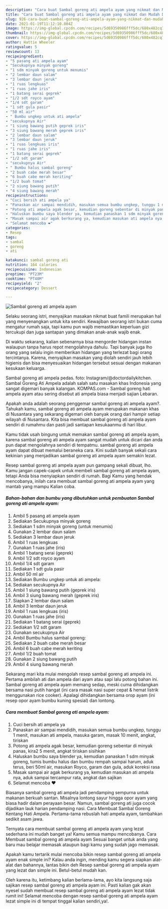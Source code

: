 ```yaml
---
description: "Cara buat Sambal goreng ati ampela ayam yang nikmat dan Mudah Dibuat"
title: "Cara buat Sambal goreng ati ampela ayam yang nikmat dan Mudah Dibuat"
slug: 926-cara-buat-sambal-goreng-ati-ampela-ayam-yang-nikmat-dan-mudah-dibuat
date: 2021-01-19T11:12:10.804Z
image: https://img-global.cpcdn.com/recipes/5d69350986fff5dc/680x482cq70/sambal-goreng-ati-ampela-ayam-foto-resep-utama.jpg
thumbnail: https://img-global.cpcdn.com/recipes/5d69350986fff5dc/680x482cq70/sambal-goreng-ati-ampela-ayam-foto-resep-utama.jpg
cover: https://img-global.cpcdn.com/recipes/5d69350986fff5dc/680x482cq70/sambal-goreng-ati-ampela-ayam-foto-resep-utama.jpg
author: Hattie Wheeler
ratingvalue: 5
reviewcount: 13
recipeingredient:
- "5 pasang ati ampela ayam"
- "Secukupnya minyak goreng"
- "1 sdm minyak goreng untuk menumis"
- "2 lembar daun salam"
- "3 lembar daun jeruk"
- "1 ruas lengkuas"
- "1 ruas jahe iris"
- "1 batang serai geprek"
- "1/2 sdt royco ayam"
- "1/4 sdt garam"
- "1 sdt gula pasir"
- "50 ml air"
- " Bumbu ungkep untuk ati ampela"
- "secukupnya Air"
- "1 siung bawang putih geprek iris"
- "3 siung bawang merah geprek iris"
- "2 lembar daun salam"
- "3 lembar daun jeruk"
- "1 ruas lengkuas iris"
- "1 ruas jahe iris"
- "1 batang serai geprek"
- "1/2 sdt garam"
- "secukupnya Air"
- " Bumbu halus sambal goreng"
- "2 buah cabe merah besar"
- "6 buah cabe merah keriting"
- "1/2 buah tomat"
- "2 siung bawang putih"
- "4 siung bawang merah"
recipeinstructions:
- "Cuci bersih ati ampela ya"
- "Panaskan air sampai mendidih, masukan semua bumbu ungkep, tunggu 1 menit, masukan ati ampela, masuka garam, masak 10 menit, angkat, tiriskan"
- "Potong ati ampela agak besar, kemudian goreng sebentar di minyak panas, kira2 5 menit, angkat tiriskan sisihkan"
- "Haluskan bumbu saya blender ya, kemudian panaskan 1 sdm minyak goreng, tumis bumbu halus dan bumbu rempah sampai harum, aduk terus, beri 50ml air, masukan Royco, garam dan gula, aduk koreksi rasa"
- "Masak sampai air agak berkurang ya, kemudian masukan ati ampela nya, aduk sampai tercampur rata, angkat dan sajikan"
- "Selamat mencoba ❤️"
categories:
- Resep
tags:
- sambal
- goreng
- ati

katakunci: sambal goreng ati 
nutrition: 164 calories
recipecuisine: Indonesian
preptime: "PT23M"
cooktime: "PT40M"
recipeyield: "2"
recipecategory: Dessert

---
```



![Sambal goreng ati ampela ayam](https://img-global.cpcdn.com/recipes/5d69350986fff5dc/680x482cq70/sambal-goreng-ati-ampela-ayam-foto-resep-utama.jpg)

Selaku seorang istri, menyajikan masakan nikmat buat famili merupakan hal yang menyenangkan untuk kita sendiri. Kewajiban seorang istri bukan cuma mengatur rumah saja, tapi kamu pun wajib memastikan keperluan gizi tercukupi dan juga santapan yang dimakan anak-anak wajib enak.

Di waktu  sekarang, kalian sebenarnya bisa mengorder hidangan instan walaupun tanpa harus repot mengolahnya dahulu. Tapi banyak juga lho orang yang selalu ingin memberikan hidangan yang terlezat bagi orang tercintanya. Karena, menyajikan masakan yang diolah sendiri jauh lebih higienis dan bisa menyesuaikan hidangan tersebut sesuai dengan makanan kesukaan keluarga. 

Sambal goreng ati ampela pedas. foto: Instagram/@doctordailykitchen. Sambal Goreng Ati Ampela adalah salah satu masakan khas Indonesia yang sangat digemari banyak kalangan. KOMPAS.com - Sambal goreng hati ampela ayam atau sering disebut ati ampela biasa menjadi sajian Lebaran.

Apakah anda adalah seorang penggemar sambal goreng ati ampela ayam?. Tahukah kamu, sambal goreng ati ampela ayam merupakan makanan khas di Nusantara yang sekarang digemari oleh banyak orang dari hampir setiap wilayah di Nusantara. Kita bisa membuat sambal goreng ati ampela ayam sendiri di rumahmu dan pasti jadi santapan kesukaanmu di hari libur.

Kamu tidak usah bingung untuk memakan sambal goreng ati ampela ayam, karena sambal goreng ati ampela ayam sangat mudah untuk dicari dan anda pun dapat mengolahnya sendiri di tempatmu. sambal goreng ati ampela ayam dapat dibuat memalui beraneka cara. Kini sudah banyak sekali cara kekinian yang menjadikan sambal goreng ati ampela ayam semakin lezat.

Resep sambal goreng ati ampela ayam pun gampang sekali dibuat, lho. Kamu jangan capek-capek untuk membeli sambal goreng ati ampela ayam, tetapi Anda bisa menyiapkan sendiri di rumah. Bagi Kamu yang hendak mencobanya, inilah cara membuat sambal goreng ati ampela ayam yang mantab yang mampu Kalian coba.

<!--inarticleads1-->

##### Bahan-bahan dan bumbu yang dibutuhkan untuk pembuatan Sambal goreng ati ampela ayam:

1. Ambil 5 pasang ati ampela ayam
1. Sediakan Secukupnya minyak goreng
1. Sediakan 1 sdm minyak goreng (untuk menumis)
1. Gunakan 2 lembar daun salam
1. Sediakan 3 lembar daun jeruk
1. Ambil 1 ruas lengkuas
1. Gunakan 1 ruas jahe (iris)
1. Ambil 1 batang serai (geprek)
1. Ambil 1/2 sdt royco ayam
1. Ambil 1/4 sdt garam
1. Sediakan 1 sdt gula pasir
1. Ambil 50 ml air
1. Sediakan  Bumbu ungkep untuk ati ampela:
1. Sediakan secukupnya Air
1. Ambil 1 siung bawang putih (geprek iris)
1. Ambil 3 siung bawang merah (geprek iris)
1. Siapkan 2 lembar daun salam
1. Ambil 3 lembar daun jeruk
1. Ambil 1 ruas lengkuas (iris)
1. Gunakan 1 ruas jahe (iris)
1. Sediakan 1 batang serai (geprek)
1. Sediakan 1/2 sdt garam
1. Gunakan secukupnya Air
1. Ambil  Bumbu halus sambal goreng:
1. Sediakan 2 buah cabe merah besar
1. Ambil 6 buah cabe merah keriting
1. Ambil 1/2 buah tomat
1. Gunakan 2 siung bawang putih
1. Ambil 4 siung bawang merah


Sekarang mari kita mulai mengolah resep sambal goreng ati ampela ini. Pertama ambilah ati dan ampela dari ayam atau sapi lalu potong bahan ini. Sambal goreng ati ampela ayam memang sedap, meski cuma dihidangkan bersama nasi putih hangat (ini cara masak nasi super cepat &amp; hemat listrik menggunakan rice cooker). Apalagi dihidangkan bersama orop ayam (ini resep opor ayam bumbu kuning spesial) dan lontong. 

<!--inarticleads2-->

##### Cara membuat Sambal goreng ati ampela ayam:

1. Cuci bersih ati ampela ya
1. Panaskan air sampai mendidih, masukan semua bumbu ungkep, tunggu 1 menit, masukan ati ampela, masuka garam, masak 10 menit, angkat, tiriskan
1. Potong ati ampela agak besar, kemudian goreng sebentar di minyak panas, kira2 5 menit, angkat tiriskan sisihkan
1. Haluskan bumbu saya blender ya, kemudian panaskan 1 sdm minyak goreng, tumis bumbu halus dan bumbu rempah sampai harum, aduk terus, beri 50ml air, masukan Royco, garam dan gula, aduk koreksi rasa
1. Masak sampai air agak berkurang ya, kemudian masukan ati ampela nya, aduk sampai tercampur rata, angkat dan sajikan
1. Selamat mencoba ❤️


Biasanya sambal goreng ati ampela jadi pendamping sempurna untuk makanan berkuah santan. Misalnya lontong sayur hingga opor ayam yang biasa hadir dalam perayaan besar. Namun, sambal goreng ati juga cocok dijadikan lauk harian pendamping nasi. Cara Membuat Sambal Goreng Kentang Hati Ampela. Pertama-tama rebuslah hati ampela ayam, tambahkan sedikit asam jawa. 

Ternyata cara membuat sambal goreng ati ampela ayam yang lezat sederhana ini mudah banget ya! Kamu semua mampu mencobanya. Cara Membuat sambal goreng ati ampela ayam Sesuai banget untuk anda yang baru mau belajar memasak ataupun bagi kamu yang sudah jago memasak.

Apakah kamu tertarik mulai mencoba bikin resep sambal goreng ati ampela ayam enak simple ini? Kalau anda ingin, mending kamu segera siapkan alat-alat dan bahannya, lantas bikin deh Resep sambal goreng ati ampela ayam yang lezat dan simple ini. Betul-betul mudah kan. 

Oleh karena itu, ketimbang kalian berlama-lama, ayo kita langsung saja sajikan resep sambal goreng ati ampela ayam ini. Pasti kalian gak akan nyesel sudah membuat resep sambal goreng ati ampela ayam lezat tidak rumit ini! Selamat mencoba dengan resep sambal goreng ati ampela ayam lezat simple ini di tempat tinggal kalian sendiri,ya!.


